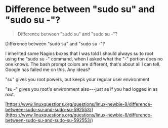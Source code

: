 # Difference between "sudo su" and "sudo su -"?
> Difference between "sudo su" and "sudo su -"?

Difference between "sudo su" and "sudo su -"?

I inherited some Nagios boxes that I was told I should always su to root using the "sudo su -" command, when I asked what the "-" portion does no one knows. The bash prompt colors are different, that's about all I can tell. Google has failed me on this. Any ideas?

"su" gives you root powers, but keeps your regular user environment

"su -" gives you root's environment also---just as if you had logged in as root.

[https://www.linuxquestions.org/questions/linux-newbie-8/difference-between-sudo-su-and-sudo-su-592553/](https://www.linuxquestions.org/questions/linux-newbie-8/difference-between-sudo-su-and-sudo-su-592553/)